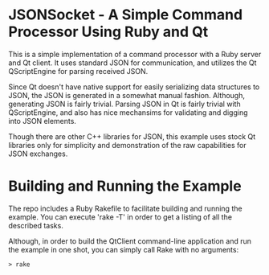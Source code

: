 JSONSocket - A Simple Command Processor Using Ruby and Qt
=========================================================

This is a simple implementation of a command processor with a Ruby server and Qt client. It uses standard JSON for communication, and utilizes the Qt QScriptEngine for parsing received JSON.

Since Qt doesn't have native support for easily serializing data structures to JSON, the JSON is generated in a somewhat manual fashion. Although, generating JSON is fairly trivial. Parsing JSON in Qt is fairly trivial with QScriptEngine, and also has nice mechansims for validating and digging into JSON elements.

Though there are other C++ libraries for JSON, this example uses stock Qt libraries only for simplicity and demonstration of the raw capabilities for JSON exchanges.

Building and Running the Example
================================

The repo includes a Ruby Rakefile to facilitate building and running the example. You can execute 'rake -T' in order to get a listing of all the described tasks.

Although, in order to build the QtClient command-line application and run the example in one shot, you can simply call Rake with no arguments:

	> rake
